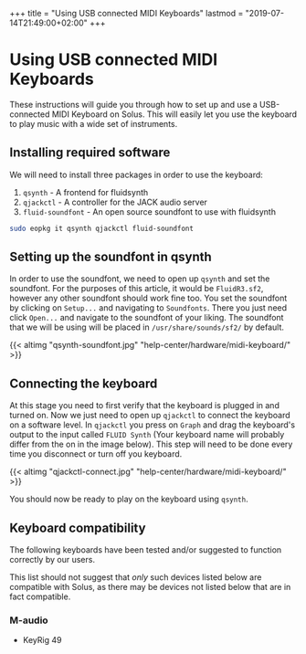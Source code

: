 +++
title = "Using USB connected MIDI Keyboards"
lastmod = "2019-07-14T21:49:00+02:00"
+++
# Using USB connected MIDI Keyboards

These instructions will guide you through how to set up and use a USB-connected MIDI Keyboard on Solus. This will easily let you use the keyboard to play music with a wide set of instruments.

## Installing required software

We will need to install three packages in order to use the keyboard:

1. `qsynth` - A frontend for fluidsynth
2. `qjackctl` - A controller for the JACK audio server
3. `fluid-soundfont` - An open source soundfont to use with fluidsynth

``` bash
sudo eopkg it qsynth qjackctl fluid-soundfont
```

## Setting up the soundfont in qsynth

In order to use the soundfont, we need to open up `qsynth` and set the soundfont. For the purposes of this article, it would be `FluidR3.sf2`, however any other soundfont should work fine too. You set the soundfont by clicking on `Setup...` and navigating to `Soundfonts`. There you just need click `Open...` and navigate to the soundfont of your liking. The soundfont that we will be using will be placed in `/usr/share/sounds/sf2/` by default.

{{< altimg "qsynth-soundfont.jpg" "help-center/hardware/midi-keyboard/" >}}

## Connecting the keyboard

At this stage you need to first verify that the keyboard is plugged in and turned on. Now we just need to open up `qjackctl` to connect the keyboard on a software level. In `qjackctl` you press on `Graph` and drag the keyboard's output to the input called `FLUID Synth` (Your keyboard name will probably differ from the on in the image below). This step will need to be done every time you disconnect or turn off you keyboard.

{{< altimg "qjackctl-connect.jpg" "help-center/hardware/midi-keyboard/" >}}

You should now be ready to play on the keyboard using `qsynth`.

## Keyboard compatibility

The following keyboards have been tested and/or suggested to function correctly by our users.

This list should not suggest that *only* such devices listed below are compatible with Solus, as there may be devices not listed below that are in fact compatible.

### M-audio

- KeyRig 49
